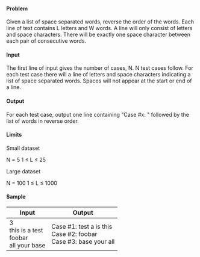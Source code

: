 #### Problem

Given a list of space separated words, reverse the order of the words. Each line of text contains L letters and W words. A line will only consist of letters and space characters. There will be exactly one space character between each pair of consecutive words.

#### Input

The first line of input gives the number of cases, N.
N test cases follow. For each test case there will a line of letters and space characters indicating a list of space separated words. Spaces will not appear at the start or end of a line.

#### Output

For each test case, output one line containing "Case #x: " followed by the list of words in reverse order.

#### Limits

Small dataset

N = 5
1 ≤ L ≤ 25

Large dataset

N = 100
1 ≤ L ≤ 1000

#### Sample

| Input  | Output  |
|---|---|
|  3<br/>this is a test<br/>foobar<br/>all your base | Case #1: test a is this<br/>Case #2: foobar<br/>Case #3: base your all  |
